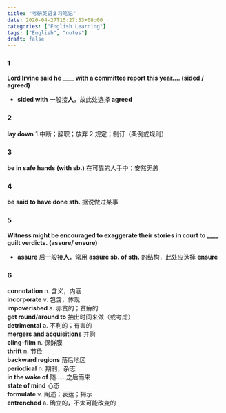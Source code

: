 ```yaml
---
title: "考研英语复习笔记"
date: 2020-04-27T15:27:53+08:00
categories: ["English Learning"]
tags: ["English", "notes"]
draft: false
---
```


### 1
**Lord Irvine said he ____ with a committee report this year.... (sided / agreed)**     
+ **sided with** 一般接**人**，故此处选择 **agreed**

### 2
**lay down** 1.中断；辞职；放弃 2.规定；制订（条例或规则）      

### 3
**be in safe hands (with sb.)** 在可靠的人手中；安然无恙        

### 4
**be said to have done sth.** 据说做过某事      

### 5
**Witness might be encouraged to exaggerate their stories in court to ____ guilt verdicts. (assure/ ensure)**       
+ **assure** 后一般接**人**，常用 **assure sb. of sth.** 的结构，此处应选择 **ensure**

### 6
**connotation** n. 含义，内涵       
**incorporate** v. 包含，体现   
**impoverished** a. 赤贫的；贫瘠的  
**get round/around to** 抽出时间来做（或考虑）      
**detrimental** a. 不利的；有害的       
**mergers and acquisitions** 并购       
**cling-film** n. 保鲜膜        
**thrift** n. 节俭      
**backward regions** 落后地区   
**periodical** n. 期刊，杂志        
**in the wake of** 随……之后而来     
**state of mind** 心态       
**formulate** v. 阐述；表达；揭示      
**entrenched**  a. 确立的，不太可能改变的       
